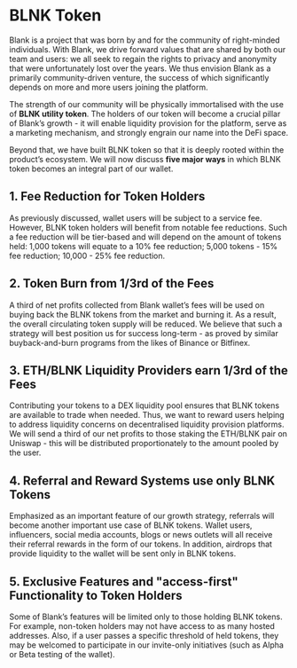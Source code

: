 # BLNK Token

Blank is a project that was born by and for the community of right-minded individuals. With Blank, we drive forward values that are shared by both our team and users: we all seek to regain the rights to privacy and anonymity that were unfortunately lost over the years. We thus envision Blank as a primarily community-driven venture, the success of which significantly depends on more and more users joining the platform. 

The strength of our community will be physically immortalised with the use of **BLNK utility token**. The holders of our token will become a crucial pillar of Blank’s growth - it will enable liquidity provision for the platform, serve as a marketing mechanism, and strongly engrain our name into the DeFi space. 

Beyond that, we have built BLNK token so that it is deeply rooted within the product’s ecosystem. We will now discuss **five major ways** in which BLNK token becomes an integral part of our wallet.

## 1. Fee Reduction for Token Holders

As previously discussed, wallet users will be subject to a service fee. However, BLNK token holders will benefit from notable fee reductions. Such a fee reduction will be tier-based and will depend on the amount of tokens held: 
1,000 tokens will equate to a 10% fee reduction;
5,000 tokens - 15% fee reduction;
10,000 - 25% fee reduction.

## 2. Token Burn from 1/3rd of the Fees

A third of net profits collected from Blank wallet’s fees will be used on buying back the BLNK tokens from the market and burning it. As a result, the overall circulating token supply will be reduced. We believe that such a strategy will best position us for success long-term - as proved by similar buyback-and-burn programs from the likes of Binance or Bitfinex.

## 3. ETH/BLNK Liquidity Providers earn 1/3rd of the Fees 

Contributing your tokens to a DEX liquidity pool ensures that BLNK tokens are available to trade when needed. Thus, we want to reward users helping to address liquidity concerns on decentralised liquidity provision platforms. We will send a third of our net profits to those staking the ETH/BLNK pair on Uniswap - this will be distributed proportionately to the amount pooled by the user.

## 4. Referral and Reward Systems use only BLNK Tokens

Emphasized as an important feature of our growth strategy, referrals will become another important use case of BLNK tokens. Wallet users, influencers, social media accounts, blogs or news outlets will all receive their referral rewards in the form of our tokens. In addition, airdrops that provide liquidity to the wallet will be sent only in BLNK tokens.

## 5. Exclusive Features and "access-first" Functionality to Token Holders

Some of Blank’s features will be limited only to those holding BLNK tokens. For example, non-token holders may not have access to as many hosted addresses. Also, if a user passes a specific threshold of held tokens, they may be welcomed to participate in our invite-only initiatives (such as Alpha or Beta testing of the wallet). 